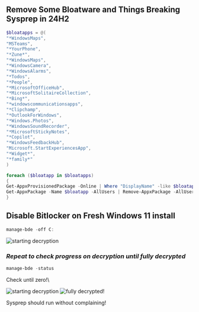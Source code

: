 ## Remove Some Bloatware and Things Breaking Sysprep in 24H2

```powershell
$bloatapps = @(
"*WindowsMaps",
"MSTeams",
"*YourPhone",
"*Zune*",
"*WindowsMaps",
"*WindowsCamera",
"*WindowsAlarms",
"*Todos",
"*People",
"*MicrosoftOfficeHub",
"*MicrosoftSolitaireCollection",
"*Bing*",
"*windowscommunicationsapps",
"*Clipchamp",
"*OutlookForWindows",
"*Windows.Photos",
"*WindowsSoundRecorder",
"*MicrosoftStickyNotes",
"*Copilot",
"*WindowsFeedbackHub",
"Microsoft.StartExperiencesApp",
"*Widget*",
"*family*"
)

foreach ($bloatapp in $bloatapps)
{
Get-AppxProvisionedPackage -Online | Where "DisplayName" -like $bloatapp | Remove-AppxProvisionedPackage -Online -Verbose
Get-AppxPackage -Name $bloatapp -AllUsers | Remove-AppxPackage -AllUsers -Verbose
}
```
## Disable Bitlocker on Fresh Windows 11 install
```powershell 
manage-bde -off C:
```
![starting decryption](https://prohtiusaws-0001.s3.us-east-1.amazonaws.com/off_cmd.png)

### *Repeat to check progress on decryption until fully decrypted*
```powershell
manage-bde -status
```
Check until zero!\

![starting decryption](https://prohtiusaws-0001.s3.us-east-1.amazonaws.com/check_progress.png)
![fully decrypted!](https://prohtiusaws-0001.s3.us-east-1.amazonaws.com/fully_decrypted.png)

Sysprep should run without complaining! 
